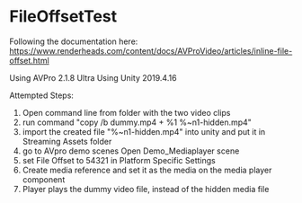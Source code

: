 # FileOffsetTest

Following the documentation here:
https://www.renderheads.com/content/docs/AVProVideo/articles/inline-file-offset.html


Using AVPro 2.1.8 Ultra
Using Unity 2019.4.16

Attempted Steps:

1. Open command line from folder with the two video clips
2. run command "copy /b dummy.mp4 + %1 %~n1-hidden.mp4"
3. import the created file "%~n1-hidden.mp4" into unity and put it in Streaming Assets folder
4. go to AVpro demo scenes Open Demo_Mediaplayer scene
5. set File Offset to 54321 in Platform Specific Settings 
6. Create media reference and set it as the media on the media player component
7. Player plays the dummy video file, instead of the hidden media file
